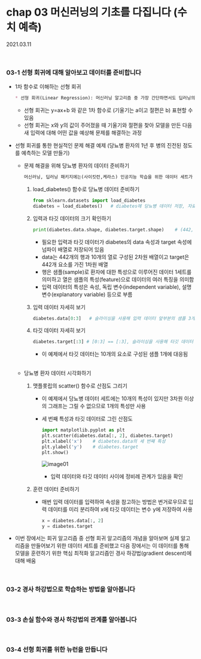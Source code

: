 # chap 03 머신러닝의 기초를 다집니다 (수치 예측)

2021.03.11



<br>

### 03-1 선형 회귀에 대해 알아보고 데이터를 준비합니다

* 1차 함수로 이해하는 선형 회귀

  ```markdown
  * 선형 회귀(Linear Regression): 머신러닝 알고리즘 중 가장 간단하면서도 딥러닝의 기초가 되는 알고리즘
  ```

  * 선형 회귀는 y=ax+b 와 같은 1차 함수로 (기울기는 a이고 절편은 b) 표현할 수 있음
  * 선형 회귀는 x와 y의 값이 주어졌을 때 기울기와 절편을 찾아 모델을 만든 다음 새 입력에 대해 어떤 값을 예상해 문제를 해결하는 과정

* 선형 회귀를 통한 현실적인 문제 해결 예제 (당뇨병 환자의 1년 후 병의 진전된 정도를 예측하는 모델 만들기)

  * 문제 해결을 위해 당뇨병 환자의 데이터 준비하기

    ```markdown
    머신러닝, 딥러닝 패키지에는(사이킷런,케라스) 인공지능 학습을 위한 데이터 세트가 준비되어 있으며 예제에서는 사이킷런의 당뇨병 환자 데이터 세트 사용
    ```

    1. load_diabetes() 함수로 당뇨병 데이터 준비하기

       ```python
       from sklearn.datasets import load_diabetes
       diabetes = load_diabetes()	# diabetes에 당뇨병 데이터 저장, 자료형은 파이썬 딕셔너리와 유사한 Bunch 클래스 
       ```

    2. 입력과 타깃 데이터의 크기 확인하기

       ```python
       print(diabetes.data.shape, diabetes.target.shape)	# (442, 10) (442,)
       ```

       * 필요한 입력과 타깃 데이터가 diabetes의 data 속성과 target 속성에 넘파이 배열로 저장되어 있음
       * data는 442개의 행과 10개의 열로 구성된 2차원 배열이고 target은 442개 요소를 가진 1차원 배열
       * 행은 샘플(sample)로 환자에 대한 특성으로 이루어진 데이터 1세트를 의미하고 열은 샘플의 특성(feature)으로 데이터의 여러 특징을 의미함
       * 입력 데이터의 특성은 속성, 독립 변수(independent variable), 설명 변수(explanatory variable) 등으로 부름

    3. 입력 데이터 자세히 보기

       ```python
       diabetes.data[0:3]	# 슬라이싱을 사용해 입력 데이터 앞부분의 샘플 3개만 출력
       ```

    4. 타깃 데이터 자세히 보기

       ```python
       diabetes.target[:3] # [0:3] == [:3], 슬라이싱을 사용해 타깃 데이터 앞부분의 타깃 3개만 출력
       ```

       * 이 예제에서 타깃 데이터는 10개의 요소로 구성된 샘플 1개에 대응됨

  <br>

  * 당뇨병 환자 데이터 시각화하기

    1. 맷플롯립의 scatter() 함수로 산점도 그리기

       * 이 예제에서 당뇨병 데이터 세트에는 10개의 특성이 있지만 3차원 이상의 그래프는 그릴 수 없으므로 1개의 특성만 사용

       * 세 번째 특성과 타깃 데이터로 그린 산점도

         ```python
         import matplotlib.pyplot as plt
         plt.scatter(diabetes.data[:, 2], diabetes.target)
         plt.xlabel('x')	# diabetes.data의 세 번째 특성
         plt.ylabel('y')	# diabetes.target
         plt.show()
         ```

         ![image01]()

         * 입력 데이터와 타깃 데이터 사이에 정비례 관계가 있음을 확인

    2. 훈련 데이터 준비하기

       * 매번 입력 데이터를 입력하여 속성을 참고하는 방법은 번거로우므로 입력 데이터를 미리 분리하여 x에 타깃 데이터는 변수 y에 저장하여 사용

         ```python
         x = diabetes.data[:, 2]
         y = diabetes.target
         ```

* 이번 장에서는 회귀 알고리즘 중 선형 회귀 알고리즘의 개념을 알아보며 실제 알고리즘을 만들어보기 위한 데이터 세트를 준비했고 다음 장에서는 이 데이터를 통해 모델을 훈련하기 위한 핵심 최적화 알고리즘인 경사 하강법(gradient descent)에 대해 배움



<br>

### 03-2 경사 하강법으로 학습하는 방법을 알아봅니다



<br>

### 03-3 손실 함수와 경사 하강법의 관계를 알아봅니다



<br>

### 03-4 선형 회귀를 위한 뉴런을 만듭니다